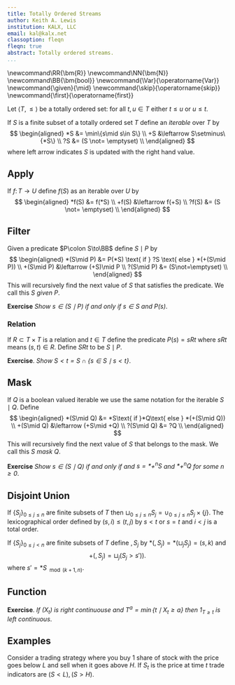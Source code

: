 ```yaml
---
title: Totally Ordered Streams
author: Keith A. Lewis
institution: KALX, LLC
email: kal@kalx.net
classoption: fleqn
fleqn: true
abstract: Totally ordered streams.
...
```


\newcommand\RR{\bm{R}}
\newcommand\NN{\bm{N}}
\newcommand\BB{\bm{bool}}
\newcommand{\Var}{\operatorname{Var}}
\newcommand{\given}{\mid}
\newcommand{\skip}{\operatorname{skip}}
\newcommand{\first}{\operatorname{first}}

Let $\langle T,\le\rangle$ be a totally ordered set:
for all $t,u\in T$ either $t \le u$ or $u\le t$.

If $S$ is a finite subset of a totally ordered set $T$
define an _iterable_ over $T$ by
$$
\begin{aligned}
	*S &= \min\{s\mid s\in S\} \\
	+S &\leftarrow S\setminus\{*S\} \\
	?S &= (S \not= \emptyset) \\
\end{aligned}
$$
where left arrow indicates $S$ is updated with the right hand value.

## Apply

If $f\colon T\to U$ define $f(S)$ as an iterable over $U$ by
$$
\begin{aligned}
	*f(S) &= f(*S) \\
	+f(S) &\leftarrow f(+S) \\ 
	?f(S) &= (S \not= \emptyset) \\
\end{aligned}
$$

## Filter

Given a predicate $P\colon S\to\BB$ define $S\mid P$ by
$$
\begin{aligned}
	*(S\mid P) &= P(*S) \text{ if } ?S \text{ else } *(+(S\mid P)) \\
	+(S\mid P) &\leftarrow (+S)\mid P \\
	?(S\mid P) &= (S\not=\emptyset) \\
\end{aligned}
$$
This will recursively find the next value of $S$ that satisfies
the predicate. We call this $S$ _given_ $P$.

__Exercise__ _Show $s\in (S\mid P)$ if and only if $s\in S$ and $P(s)$_.

### Relation

If $R\subset T\times T$ is a relation and $t\in T$ define the predicate $P(s) = sRt$
where $sRt$ means $(s,t)\in R$. Define $SRt$ to be $S\mid P$.

__Exercise__. _Show $S<t = S\cap\{s\in S\mid s < t\}$_.

## Mask

If $Q$ is a boolean valued iterable we use the same notation for the iterable $S\mid Q$.
Define
$$
\begin{aligned}
*(S\mid Q) &= *S\text{ if }*Q\text{ else } *(+(S\mid Q)) \\
+(S\mid Q) &\leftarrow (+S\mid +Q) \\
?(S\mid Q) &= ?Q \\
\end{aligned}
$$
This will recursively find the next value of $S$ that belongs to the mask.
We call this $S$ _mask_ $Q$.

__Exercise__ _Show $s\in (S\mid Q)$ if and only if and $s = *+^nS$ and $*+^nQ$ for some $n\ge0$_.

## Disjoint Union

If $\{S_j\}_{0\le j \le n}$ are finite subsets of $T$ then
$\sqcup_{0\le j \le n} S_j = \cup_{0\le j \le n} S_j\times\{j\}$.
The lexicographical order defined by $(s,i) \le (t,j)$ by $s < t$ or
$s = t$ and $i < j$ is a total order.

If $\{S_j\}_{0\le j < n}$ are finite subsets of $T$ define $,S_j$ by
$*(,S_j) = *(\sqcup_j S_j) = (s, k)$ and
$$
	+(,S_j) = \sqcup_j (S_j > s')).
$$
where $s' =  *S_{\mod(k+1,n)}$.

## Function

__Exercise__. _If $(X_t)$ is right continuouse and $T^a = \min\{t\mid X_t \ge a\}$
then $1_{T\ge t}$ is left continuous_.

## Examples

Consider a trading strategy where you buy 1 share of stock with the price goes below $L$
and sell when it goes above $H$. If $S_t$ is the price at time $t$
trade indicators are $(S < L),(S > H)$.

